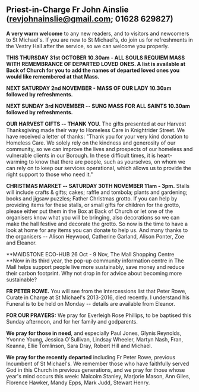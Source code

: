 
## Priest-in-Charge Fr John Ainslie ([revjohnainslie@gmail.com](mailto:revjohnainslie@gmail.com); 01628 629827)

**A very warm welcome** to any new readers, and to visitors and
newcomers to St Michael\'s. If you are new to St Michael\'s, do join us
for refreshments in the Vestry Hall after the service, so we can welcome
you properly.

**THIS THURSDAY 31st OCTOBER 10.30am - ALL SOULS REQUIEM MASS WITH
REMEMBRANCE OF DEPARTED LOVED ONES. A list is available at Back of
Church for you to add the names of departed loved ones you would like
remembered at that Mass.**

**NEXT SATURDAY 2nd NOVEMBER - MASS OF OUR LADY 10.30am followed by
refreshments.**

**NEXT SUNDAY 3rd NOVEMBER -- SUNG MASS FOR ALL SAINTS 10.30am
followed by refreshments.**

**OUR HARVEST GIFTS -- THANK YOU.** The gifts presented at our Harvest
Thanksgiving made their way to Homeless Care in Knightrider Street. We
have received a letter of thanks: "Thank you for your very kind donation
to Homeless Care. We solely rely on the kindness and generosity of our
community, so we can improve the lives and prospects of our homeless and
vulnerable clients in our Borough. In these difficult times, it is
heart-warming to know that there are people, such as yourselves, on whom
we can rely on to keep our services operational, which allows us to
provide the right support to those who need it."

**CHRISTMAS MARKET -- SATURDAY 30TH NOVEMBER 11am - 3pm.** Stalls will
include crafts & gifts; cakes; raffle and tombola; plants and gardening;
books and jigsaw puzzles; Father Christmas grotto. If you can help by
providing items for these stalls, or small gifts for children for the
grotto, please either put them in the Box at Back of Church or let one
of the organisers know what you will be bringing, also decorations so we
can make the hall festive and decorate the grotto. So now is the time to
have a look at home for any items you can donate to help us. And many
thanks to the organisers -- Alison Heywood, Catherine Garland, Alison
Ponter, Zoe and Eleanor.

**MAIDSTONE ECO-HUB 26 Oct - 9 Nov, The Mall Shopping Centre\
**Now in its third year, the pop-up community information centre in The
Mall helps support people live more sustainably, save money and reduce
their carbon footprint. Why not drop in for advice about becoming more
sustainable?

**FR PETER ROWE.** You will see from the Intercessions list that Peter
Rowe, Curate in Charge at St Michael's 2013-2016, died recently. I
understand his Funeral is to be held on Monday -- details are available
from Eleanor.

**FOR OUR PRAYERS:** We pray for Everleigh Rose Phillips, to be baptised
this Sunday afternoon, and for her family and godparents.

**We pray for those in need**, and especially Paul Jones, Glynis
Reynolds, Yvonne Young, Jessica O'Sullivan, Lindsay Wheeler, Martyn
Nash, Fran, Keanna, Ellie Tomlinson, Sara Dray, Robert Hill and Michael.

**We pray for the recently departed** including Fr Peter Rowe, previous
Incumbent of St Michael's. We remember those who have faithfully served
God in this Church in previous generations, and we pray for those whose
year's mind occurs this week: Malcolm Stanley, Marjorie Mason, Ann
Giles, Florence Hawker, Mandy Epps, Mark Judd, Stewart Henry.
